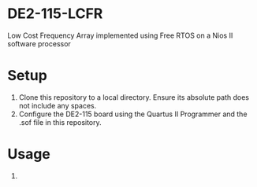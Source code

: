 # DE2-115-LCFR
Low Cost Frequency Array implemented using Free RTOS on  a Nios II software processor

# Setup
1. Clone this repository to a local directory. Ensure its absolute path does not include any spaces.
2. Configure the DE2-115 board using the Quartus II Programmer and the .sof file in this repository.

# Usage
1. 
